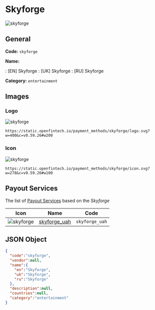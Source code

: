 
# Skyforge 
![skyforge](https://static.openfintech.io/payment_methods/skyforge/logo.svg?w=400&c=v0.59.26#w200)  

## General 
**Code:** `skyforge` 
 
**Name:** 
 
:	[EN] Skyforge 
:	[UK] Skyforge 
:	[RU] Skyforge 
 
**Category:** `entertainment` 
 

## Images 

### Logo 
![skyforge](https://static.openfintech.io/payment_methods/skyforge/logo.svg?w=400&c=v0.59.26#w200)  

```
https://static.openfintech.io/payment_methods/skyforge/logo.svg?w=400&c=v0.59.26#w200
```  

### Icon 
![skyforge](https://static.openfintech.io/payment_methods/skyforge/icon.svg?w=278&c=v0.59.26#w100)  

```
https://static.openfintech.io/payment_methods/skyforge/icon.svg?w=278&c=v0.59.26#w100
```  

## Payout Services 
 
The list of [Payout Services](/payout-services/) based on the _Skyforge_ 

|Icon|Name|Code| 
|:---:|:---:|:---:| 
|![skyforge](https://static.openfintech.io/payout_methods/skyforge/icon.svg?w=278&c=v0.59.26#w40) |[skyforge_uah](/payout-services/skyforge_uah/)|`skyforge_uah`| 
 

## JSON Object 

```json
{
  "code":"skyforge",
  "vendor":null,
  "name":{
    "en":"Skyforge",
    "uk":"Skyforge",
    "ru":"Skyforge"
  },
  "description":null,
  "countries":null,
  "category":"entertainment"
}
```  
